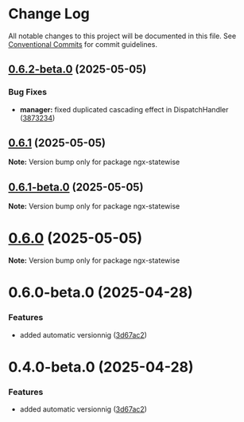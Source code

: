 # Change Log

All notable changes to this project will be documented in this file.
See [Conventional Commits](https://conventionalcommits.org) for commit guidelines.

## [0.6.2-beta.0](https://github.com/Pierre-MarieMarchio/ngx-statewise/compare/ngx-statewise@0.6.1-beta.0...ngx-statewise@0.6.2-beta.0) (2025-05-05)


### Bug Fixes

* **manager:** fixed duplicated cascading effect in DispatchHandler ([3873234](https://github.com/Pierre-MarieMarchio/ngx-statewise/commit/38732346645e33b50da5d45ba9bc027b075a441e))





## [0.6.1](https://github.com/Pierre-MarieMarchio/ngx-statewise/compare/ngx-statewise@0.6.1-beta.0...ngx-statewise@0.6.1) (2025-05-05)

**Note:** Version bump only for package ngx-statewise





## [0.6.1-beta.0](https://github.com/Pierre-MarieMarchio/ngx-statewise/compare/ngx-statewise@0.6.0-beta.0...ngx-statewise@0.6.1-beta.0) (2025-05-05)

**Note:** Version bump only for package ngx-statewise





# [0.6.0](https://github.com/Pierre-MarieMarchio/ngx-statewise/compare/ngx-statewise@0.6.0-beta.0...ngx-statewise@0.6.0) (2025-05-05)

**Note:** Version bump only for package ngx-statewise





# 0.6.0-beta.0 (2025-04-28)


### Features

* added automatic versionnig ([3d67ac2](https://github.com/Pierre-MarieMarchio/ngx-statewise/commit/3d67ac26f27a5039a422249b8e13eb88c2706d27))





# 0.4.0-beta.0 (2025-04-28)


### Features

* added automatic versionnig ([3d67ac2](https://github.com/Pierre-MarieMarchio/ngx-statewise/commit/3d67ac26f27a5039a422249b8e13eb88c2706d27))
